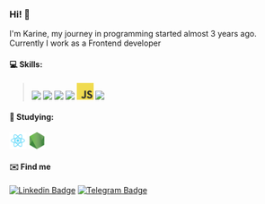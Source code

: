### Hi! 👋

I'm Karine, my journey in programming started almost 3 years ago. 
<br />
Currently I work as a Frontend developer

####  :computer: Skills:
<blockquote>
         <code><img height="30" src="https://cdn0.iconfinder.com/data/icons/HTML5/512/HTML_Logo.png"></code>
         <code><img height="30" src="https://upload.wikimedia.org/wikipedia/commons/3/3d/CSS.3.svg"></code>
        <code><img height="30" src="https://cdn.worldvectorlogo.com/logos/angular-icon-1.svg"></code>
  <code><img height="30" src="https://ionicacademy.com/wp-content/uploads/2017/06/ionic-logo-portrait.png"></code>
        <code><img height="30" src="https://raw.githubusercontent.com/github/explore/80688e429a7d4ef2fca1e82350fe8e3517d3494d/topics/javascript/javascript.png"></code>
        <code><img height="30" src="https://user-images.githubusercontent.com/51726945/87152548-4d851a00-c28c-11ea-9f39-5a799361f051.png"></code>
</blockquote>

#### :rocket: Studying:
<code><img height="30" src="https://raw.githubusercontent.com/github/explore/80688e429a7d4ef2fca1e82350fe8e3517d3494d/topics/react/react.png"></code>
<code><img height="30" src="https://raw.githubusercontent.com/github/explore/80688e429a7d4ef2fca1e82350fe8e3517d3494d/topics/nodejs/nodejs.png"></code>

#### :envelope: Find me

[![Linkedin
Badge](https://img.shields.io/badge/-Linkedin-blue?style=flat-square&logo=Linkedin&logoColor=white&target=_blank&link=https://www.linkedin.com/in/krochas/)](https://www.linkedin.com/in/krochas/) [![Telegram
Badge](https://img.shields.io/badge/-Telegram-2EA2D5?style=flat-square&logo=Telegram&logoColor=white&link=https://t.me/KRochaS)](https://t.me/KRochaS)
